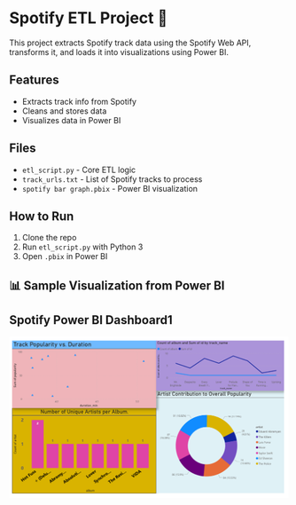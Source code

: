 
# Spotify ETL Project 🎵

This project extracts Spotify track data using the Spotify Web API, transforms it, and loads it into visualizations using Power BI.

## Features
- Extracts track info from Spotify
- Cleans and stores data
- Visualizes data in Power BI

## Files
- `etl_script.py` - Core ETL logic
- `track_urls.txt` - List of Spotify tracks to process
- `spotify bar graph.pbix` - Power BI visualization

## How to Run
1. Clone the repo
2. Run `etl_script.py` with Python 3
3. Open `.pbix` in Power BI

## 📊 Sample Visualization from Power BI
## Spotify Power BI Dashboard1

![Spotify Dashboard1](powerbi_dashboard1.png)
